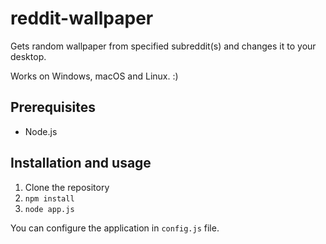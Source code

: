 # reddit-wallpaper

Gets random wallpaper from specified subreddit(s) and changes it to your desktop.

Works on Windows, macOS and Linux. :)

## Prerequisites

* Node.js

## Installation and usage

1. Clone the repository
2. `npm install`
3. `node app.js`

You can configure the application in `config.js` file.
